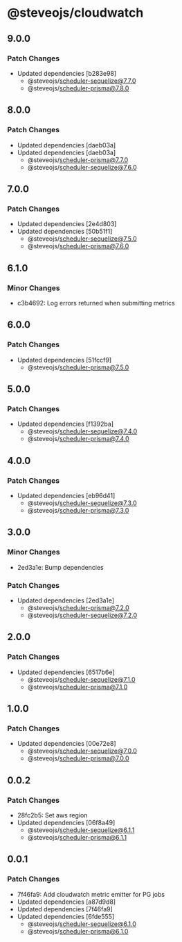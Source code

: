 # @steveojs/cloudwatch

## 9.0.0

### Patch Changes

- Updated dependencies [b283e98]
  - @steveojs/scheduler-sequelize@7.7.0
  - @steveojs/scheduler-prisma@7.8.0

## 8.0.0

### Patch Changes

- Updated dependencies [daeb03a]
- Updated dependencies [daeb03a]
  - @steveojs/scheduler-prisma@7.7.0
  - @steveojs/scheduler-sequelize@7.6.0

## 7.0.0

### Patch Changes

- Updated dependencies [2e4d803]
- Updated dependencies [50b51f1]
  - @steveojs/scheduler-sequelize@7.5.0
  - @steveojs/scheduler-prisma@7.6.0

## 6.1.0

### Minor Changes

- c3b4692: Log errors returned when submitting metrics

## 6.0.0

### Patch Changes

- Updated dependencies [51fccf9]
  - @steveojs/scheduler-prisma@7.5.0

## 5.0.0

### Patch Changes

- Updated dependencies [f1392ba]
  - @steveojs/scheduler-sequelize@7.4.0
  - @steveojs/scheduler-prisma@7.4.0

## 4.0.0

### Patch Changes

- Updated dependencies [eb96d41]
  - @steveojs/scheduler-sequelize@7.3.0
  - @steveojs/scheduler-prisma@7.3.0

## 3.0.0

### Minor Changes

- 2ed3a1e: Bump dependencies

### Patch Changes

- Updated dependencies [2ed3a1e]
  - @steveojs/scheduler-prisma@7.2.0
  - @steveojs/scheduler-sequelize@7.2.0

## 2.0.0

### Patch Changes

- Updated dependencies [6517b6e]
  - @steveojs/scheduler-sequelize@7.1.0
  - @steveojs/scheduler-prisma@7.1.0

## 1.0.0

### Patch Changes

- Updated dependencies [00e72e8]
  - @steveojs/scheduler-sequelize@7.0.0
  - @steveojs/scheduler-prisma@7.0.0

## 0.0.2

### Patch Changes

- 28fc2b5: Set aws region
- Updated dependencies [06f8a49]
  - @steveojs/scheduler-sequelize@6.1.1
  - @steveojs/scheduler-prisma@6.1.1

## 0.0.1

### Patch Changes

- 7f46fa9: Add cloudwatch metric emitter for PG jobs
- Updated dependencies [a87d9d8]
- Updated dependencies [7f46fa9]
- Updated dependencies [6fde555]
  - @steveojs/scheduler-sequelize@6.1.0
  - @steveojs/scheduler-prisma@6.1.0
